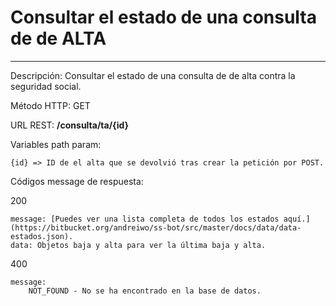 # Consultar el estado de una consulta de de ALTA
___

Descripción: Consultar el estado de una consulta de de alta contra la seguridad social.

Método HTTP: GET

URL REST: **/consulta/ta/{id}**

Variables path param: 

    {id} => ID de el alta que se devolvió tras crear la petición por POST.

Códigos message de respuesta:

200

    message: [Puedes ver una lista completa de todos los estados aquí.](https://bitbucket.org/andreiwo/ss-bot/src/master/docs/data/data-estados.json).
    data: Objetos baja y alta para ver la última baja y alta.
	
	
400

	message:
	    NOT_FOUND - No se ha encontrado en la base de datos.
